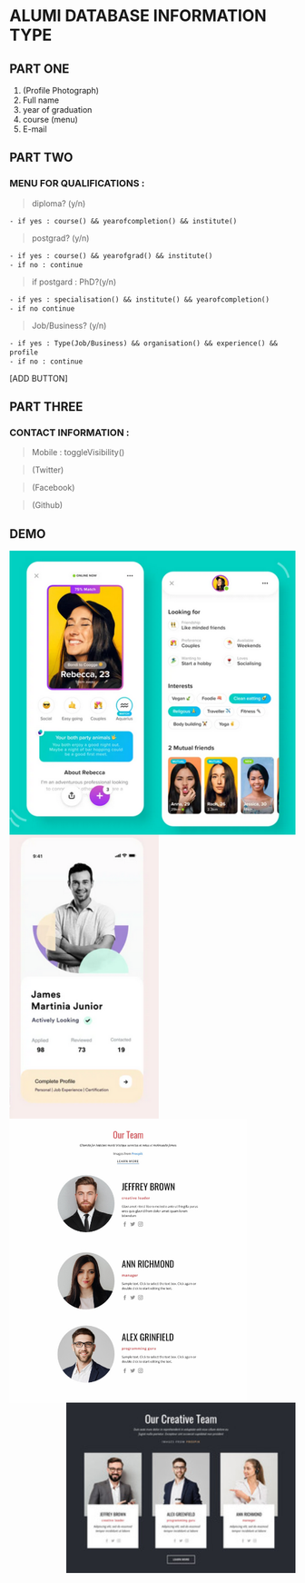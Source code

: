 # ALUMI DATABASE INFORMATION TYPE

## PART ONE
1. (Profile Photograph)
2. Full name
3. year of graduation
4. course (menu)
5. E-mail

## PART TWO
### MENU FOR QUALIFICATIONS : 

> diploma? (y/n)

	- if yes : course() && yearofcompletion() && institute()

> postgrad? (y/n)

	- if yes : course() && yearofgrad() && institute()
	- if no : continue

> if postgard :  PhD?(y/n)

	- if yes : specialisation() && institute() && yearofcompletion()
	- if no continue

> Job/Business? (y/n)

	- if yes : Type(Job/Business) && organisation() && experience() && profile
	- if no : continue

[ADD BUTTON]

## PART THREE
### CONTACT INFORMATION : 

> Mobile : toggleVisibility()

> (Twitter)

> (Facebook)

> (Github)


## DEMO

<img src='img/profileUI.png' height='500' align='left'>
<img src='img/profileUI2.png' height='500' align='left'>
<img src='img/profileUI3.jpg' height='500' align='left'>
<img src='img/profileUI4.jpg' height='300' align='right'>
